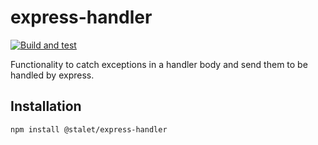 # express-handler

[![Build and test](https://github.com/stalet/express-handler/actions/workflows/build.yml/badge.svg)](https://github.com/stalet/express-handler/actions/workflows/build.yml)

Functionality to catch exceptions in a handler body and send them to be handled by express.

## Installation

```bash
npm install @stalet/express-handler
```
